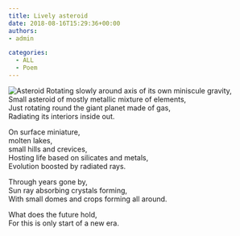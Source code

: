 ```yaml
---
title: Lively asteroid
date: 2018-08-16T15:29:36+00:00
authors:
- admin

categories:
  - ALL
  - Poem
---
```

![Asteroid](posts/asteroid.jpg "")
Rotating slowly around axis of its own miniscule gravity,  
Small asteroid of mostly metallic mixture of elements,  
Just rotating round the giant planet made of gas,  
Radiating its interiors inside out.  

On surface miniature,  
molten lakes,  
small hills and crevices,  
Hosting life based on silicates and metals,  
Evolution boosted by radiated rays.  

Through years gone by,  
Sun ray absorbing crystals forming,  
With small domes and crops forming all around.  

What does the future hold,  
For this is only start of a new era.  